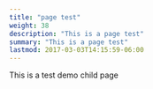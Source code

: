 ```yaml
---
title: "page test" 
weight: 38
description: "This is a page test"
summary: "This is a page test"
lastmod: 2017-03-03T14:15:59-06:00
---
```


This is a test demo child page
